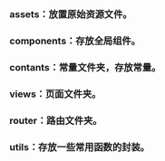 ### assets：放置原始资源文件。

### components：存放全局组件。

### contants：常量文件夹，存放常量。

### views：页面文件夹。

### router：路由文件夹。

### utils：存放一些常用函数的封装。